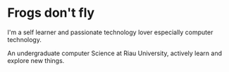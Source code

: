 # **Frogs don't fly**
  
I'm a self learner and passionate technology lover especially computer technology.

An undergraduate computer Science at Riau University, actively learn and explore new things.
